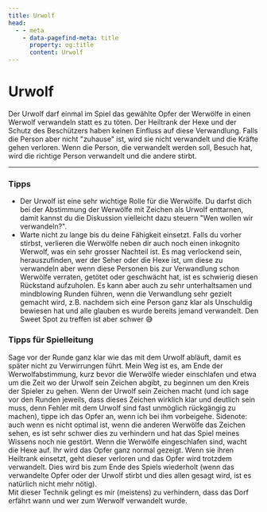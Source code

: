 ```yaml
---
title: Urwolf
head:
  - - meta
    - data-pagefind-meta: title
      property: og:title
      content: Urwolf
---
```

# Urwolf <TeamBadge team="Werwölfe" />

Der Urwolf darf einmal im Spiel das gewählte Opfer der Werwölfe in einen Werwolf verwandeln statt es zu töten. Der Heiltrank der Hexe und der Schutz des Beschützers haben keinen Einfluss auf diese Verwandlung. Falls die Person aber nicht "zuhause" ist, wird sie nicht verwandelt und die Kräfte gehen verloren. Wenn die Person, die verwandelt werden soll, Besuch hat, wird die richtige Person verwandelt und die andere stirbt.

---

### Tipps
- Der Urwolf ist eine sehr wichtige Rolle für die Werwölfe. Du darfst dich bei der Abstimmung der Werwölfe mit Zeichen als Urwolf enttarnen, damit kannst du die Diskussion vielleicht dazu steuern "Wen wollen wir verwandeln?".
- Warte nicht zu lange bis du deine Fähigkeit einsetzt. Falls du vorher stirbst, verlieren die Werwölfe neben dir auch noch einen inkognito Werwolf, was ein sehr grosser Nachteil ist. Es mag verlockend sein, herauszufinden, wer der Seher oder die Hexe ist, um diese zu verwandeln aber wenn diese Personen bis zur Verwandlung schon Werwölfe verraten, getötet oder geschwächt hat, ist es schwierig diesen Rückstand aufzuholen. Es kann aber auch zu sehr unterhaltsamen und mindblowing Runden führen, wenn die Verwandlung sehr gezielt gemacht wird, z.B. nachdem sich eine Person ganz klar als Unschuldig bewiesen hat und alle glauben es wurde bereits jemand verwandelt. Den Sweet Spot zu treffen ist aber schwer :sweat_smile:

### Tipps für Spielleitung
Sage vor der Runde ganz klar wie das mit dem Urwolf abläuft, damit es später nicht zu Verwirrungen führt. Mein Weg ist es, am Ende der Werwolfabstimmung, kurz bevor die Werwölfe wieder einschlafen und etwa um die Zeit wo der Urwolf sein Zeichen abgibt, zu beginnen um den Kreis der Spieler zu gehen. Wenn der Urwolf sein Zeichen macht (und ich sage vor den Runden jeweils, dass dieses Zeichen wirklich klar und deutlich sein muss, denn Fehler mit dem Urwolf sind fast unmöglich rückgängig zu machen), tippe ich das Opfer an, wenn ich bei ihm vorbeigehe. Sidenote: auch wenn es nicht optimal ist, wenn die anderen Werwölfe das Zeichen sehen, es ist sehr schwer dies zu verhindern und hat das Spiel meines Wissens noch nie gestört. Wenn die Werwölfe eingeschlafen sind, wacht die Hexe auf. Ihr wird das Opfer ganz normal gezeigt. Wenn sie ihren Heiltrank einsetzt, geht dieser verloren und das Opfer wird trotzdem verwandelt. Dies wird bis zum Ende des Spiels wiederholt (wenn das verwandelte Opfer oder der Urwolf stirbt und dies allen gesagt wird, ist es natürlich nicht mehr nötig).  
Mit dieser Technik gelingt es mir (meistens) zu verhindern, dass das Dorf erfährt wann und wer zum Werwolf verwandelt wurde.